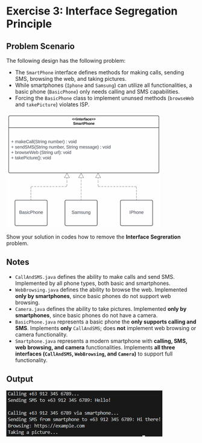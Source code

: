 # Exercise 3: Interface Segregation Principle

## Problem Scenario
The following design has the following problem:
* The `SmartPhone` interface defines methods for making calls, sending SMS, browsing the web, and taking pictures.
* While smartphones (`Iphone` and `Samsung`) can utilize all functionalities, a basic phone (`BasicPhone`) only needs calling and SMS capabilities.
* Forcing the `BasicPhone` class to implement ununsed methods (`browseWeb` and `takePicture`) violates ISP.

![ClassDiagram](image.png)

Show your solution in codes how to remove the **Interface Segreration** problem.

## Notes
- `CallAndSMS.java` defines the ability to make calls and send SMS. Implemented by all phone types, both basic and smartphones.
- `WebBrowsing.java` defines the ability to browse the web. Implemented **only by smartphones**, since basic phones do not support web browsing.
- `Camera.java` defines the ability to take pictures. Implemented **only by smartphones**, since basic phones do not have a camera.
- `BasicPhone.java` represents a basic phone the **only supports calling and SMS**. Implements **only** `CallAndSMS`; does **not** implement web browsing or camera functionality.
- `Smartphone.java` represents a modern smartphone with **calling, SMS, web browsing, and camera** functionalities. Implements **all three interfaces (`CallAndSMS`, `WebBrowsing`, and `Camera`)** to support full functionality.

## Output
![Exercise3_ISP_Output](image-1.png)